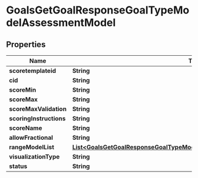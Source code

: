 

# GoalsGetGoalResponseGoalTypeModelAssessmentModel


## Properties

| Name | Type | Description | Notes |
|------------ | ------------- | ------------- | -------------|
|**scoretemplateid** | **String** |  |  [optional] |
|**cid** | **String** |  |  [optional] |
|**scoreMin** | **String** |  |  [optional] |
|**scoreMax** | **String** |  |  [optional] |
|**scoreMaxValidation** | **String** |  |  [optional] |
|**scoringInstructions** | **String** |  |  [optional] |
|**scoreName** | **String** |  |  [optional] |
|**allowFractional** | **String** |  |  [optional] |
|**rangeModelList** | [**List&lt;GoalsGetGoalResponseGoalTypeModelAssessmentModelRangeModelListInner&gt;**](GoalsGetGoalResponseGoalTypeModelAssessmentModelRangeModelListInner.md) |  |  [optional] |
|**visualizationType** | **String** |  |  [optional] |
|**status** | **String** |  |  [optional] |



